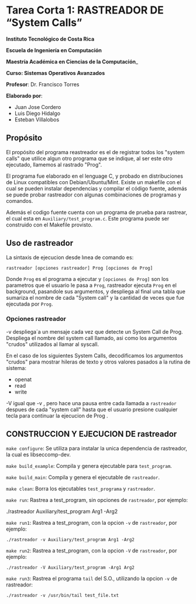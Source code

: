 # Tarea Corta 1: RASTREADOR DE “System Calls”
**Instituto Tecnológico de Costa Rica**

**Escuela de Ingeniería en Computación**

**Maestría Académica en Ciencias de la Computación**_

**Curso: Sistemas Operativos Avanzados**

**Profesor**: Dr. Francisco Torres

**Elaborado por**: 
  - Juan Jose Cordero 
  - Luis Diego Hidalgo
  - Esteban Villalobos

## Propósito

El propósito del programa reastreador es el de registrar todos los 
"system calls" que utilice algun otro programa que se indique, al ser 
este otro ejecutado, llamemos al rastrado "Prog".

El programa fue elaborado en el lenguage C, y probado en distribuciones
de Linux compatibles con Debian/Ubuntu/Mint. Existe un makefile con el
cual se pueden instalar dependencias y compilar el código fuente, además
se puede probar rastreador con algunas combinaciones de programas y 
comandos.

Además el codigo fuente cuenta con un programa de prueba para rastrear, 
el cual esta en `Auxiliary/test_program.c`. Este programa puede ser 
construido con el Makefile provisto.

## Uso de rastreador


La sintaxis de ejecucion desde lınea de comando es:

```rastreador [opciones rastreador] Prog [opciones de Prog] ```

Donde `Prog` es el programa a ejecutar y `[opciones de Prog]` son los
parametros que el usuario le pasa a `Prog`, rastreador ejecuta `Prog` en el
background, pasandole sus argumentos, y despliega al final una tabla que 
sumariza el nombre de cada "System call" y la cantidad de veces que fue 
ejecutada por `Prog`.

### Opciones rastreador

-v despliega´a un mensaje cada vez que detecte un System Call de Prog. 
Despliega el nombre del system call llamado, asi como los argumentos "crudos"
utilizados al llamar al syscall.

En el caso de los siguientes System Calls, decodificamos los argumentos "crudos"
para mostrar hileras de texto y otros valores pasados a la rutina de sistema:
   
   * openat
   * read
   * write


-V igual que -v , pero hace una pausa entre cada llamada a `rastreador`
despues de cada "system call" hasta que el usuario presione cualquier 
tecla para continuar la ejecucion de Prog .

## CONSTRUCCION Y EJECUCION DE rastreador

`make configure`: Se utiliza para instalar la unica dependencia de rastreador,
la cual es libseccomp-dev.
	
`make build_example`: Compila y genera ejecutable para `test_program`. 
	
`make build_main`: Compila y genera el ejecutable de `rastreador`.

`make clean`: Borra los ejecutables `test_programa` y `rastreador`.
	
`make run`: Rastrea a test_program, sin opciones de `rastreador`, por ejemplo:

  ./rastreador Auxiliary/test_program Arg1 -Arg2

`make run1`: Rastrea a test_program, con la opcion `-v` de `rastreador`, por ejemplo:

	./rastreador -v Auxiliary/test_program Arg1 -Arg2

`make run2`: Rastrea a test_program, con la opcion `-V` de `rastreador`, por ejemplo:

	./rastreador -V Auxiliary/test_program -Arg1 Arg2

`make run3`: Rastrea el programa `tail` del S.O., utilizando la opcion `-v` de rastreador:

	./rastreador -v /usr/bin/tail test_file.txt
 

